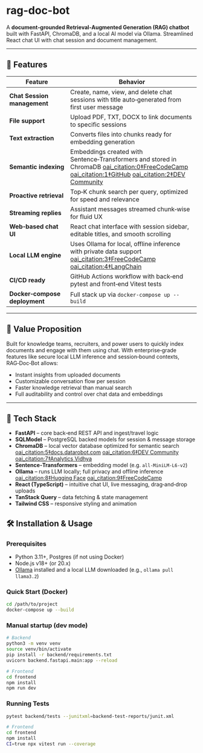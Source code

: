 # rag-doc-bot
A **document‑grounded Retrieval‑Augmented Generation (RAG) chatbot** built with FastAPI, ChromaDB, and a local AI model via Ollama. Streamlined React chat UI with chat session and document management.

---

## 🌟 Features

| Feature                    | Behavior                                                             |
|----------------------------|----------------------------------------------------------------------|
| **Chat Session management**     | Create, name, view, and delete chat sessions with title auto‑generated from first user message |
| **File support**           | Upload PDF, TXT, DOCX to link documents to specific sessions         |
| **Text extraction**        | Converts files into chunks ready for embedding generation            |
| **Semantic indexing**      | Embeddings created with Sentence‑Transformers and stored in ChromaDB  [oai_citation:0‡FreeCodeCamp](https://www.freecodecamp.org/news/how-to-run-open-source-llms-locally-using-ollama/?utm_source=chatgpt.com) [oai_citation:1‡GitHub](https://github.com/langchain-ai/langchain/discussions/7818?utm_source=chatgpt.com) [oai_citation:2‡DEV Community](https://dev.to/msbala007/building-a-simple-powerful-chatbot-using-chromadb-and-sentence-transformers-4md?utm_source=chatgpt.com) |
| **Proactive retrieval**    | Top‑K chunk search per query, optimized for speed and relevance     |
| **Streaming replies**      | Assistant messages streamed chunk‑wise for fluid UX                  |
| **Web‑based chat UI**      | React chat interface with session sidebar, editable titles, and smooth scrolling |
| **Local LLM engine**       | Uses Ollama for local, offline inference with private data support   [oai_citation:3‡FreeCodeCamp](https://www.freecodecamp.org/news/how-to-run-open-source-llms-locally-using-ollama/?utm_source=chatgpt.com) [oai_citation:4‡LangChain](https://python.langchain.com/docs/how_to/local_llms/?utm_source=chatgpt.com) |
| **CI/CD ready**            | GitHub Actions workflow with back‑end pytest and front‑end Vitest tests |
| **Docker‑compose deployment** | Full stack up via `docker-compose up --build`                      |

---

## 🚀 Value Proposition

Built for knowledge teams, recruiters, and power users to quickly index documents and engage with them using chat. With enterprise‑grade features like secure local LLM inference and session‑bound contexts, RAG‑Doc‑Bot allows:

- Instant insights from uploaded documents  
- Customizable conversation flow per session  
- Faster knowledge retrieval than manual search  
- Full auditability and control over chat data and embeddings

---

## 🧱 Tech Stack

- **FastAPI** – core back‑end REST API and ingest/travel logic  
- **SQLModel** – PostgreSQL backed models for session & message storage  
- **ChromaDB** – local vector database optimized for semantic search  [oai_citation:5‡docs.datarobot.com](https://docs.datarobot.com/en/docs/gen-ai/genai-code/chromadb-vdb.html?utm_source=chatgpt.com) [oai_citation:6‡DEV Community](https://dev.to/msbala007/building-a-simple-powerful-chatbot-using-chromadb-and-sentence-transformers-4md?utm_source=chatgpt.com) [oai_citation:7‡Analytics Vidhya](https://www.analyticsvidhya.com/blog/2023/07/guide-to-chroma-db-a-vector-store-for-your-generative-ai-llms/?utm_source=chatgpt.com)  
- **Sentence‑Transformers** – embedding model (e.g. `all‑MiniLM‑L6‑v2`)  
- **Ollama** – runs LLM locally; full privacy and offline inference  [oai_citation:8‡Hugging Face](https://huggingface.co/sentence-transformers/all-MiniLM-L6-v2?utm_source=chatgpt.com) [oai_citation:9‡FreeCodeCamp](https://www.freecodecamp.org/news/how-to-run-open-source-llms-locally-using-ollama/?utm_source=chatgpt.com)  
- **React (TypeScript)** – intuitive chat UI, live messaging, drag‑and‑drop uploads  
- **TanStack Query** – data fetching & state management  
- **Tailwind CSS** – responsive styling and animation  


## 🛠 Installation & Usage

### Prerequisites

- Python 3.11+, Postgres (if not using Docker)
- Node.js v18+ (or 20.x)
- [Ollama](https://ollama.com/) installed and a local LLM downloaded (e.g., `ollama pull llama3.2`)

### Quick Start (Docker)

```bash
cd /path/to/project
docker-compose up --build
```
### Manual startup (dev mode)
```bash
# Backend
python3 -m venv venv
source venv/bin/activate
pip install -r backend/requirements.txt
uvicorn backend.fastapi.main:app --reload

# Frontend
cd frontend
npm install
npm run dev
```

### Running Tests
```bash
pytest backend/tests --junitxml=backend-test-reports/junit.xml

# Frontend
cd frontend
npm install
CI=true npx vitest run --coverage
```
